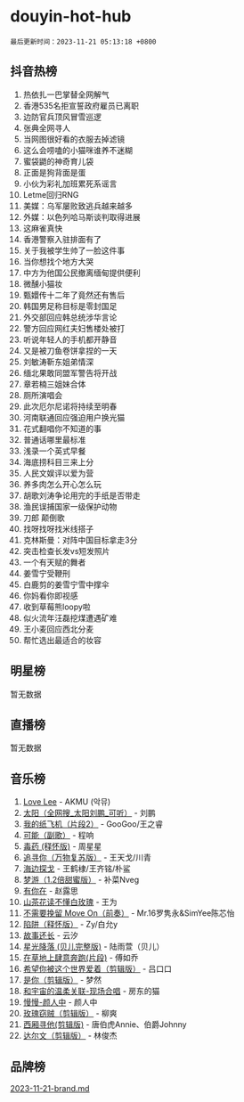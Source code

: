 # douyin-hot-hub

`最后更新时间：2023-11-21 05:13:18 +0800`

## 抖音热榜

1. 热依扎一巴掌替全网解气
1. 香港535名拒宣誓政府雇员已离职
1. 边防官兵顶风冒雪巡逻
1. 张典全网寻人
1. 当网图很好看的衣服去掉滤镜
1. 这么会唠嗑的小猫咪谁养不迷糊
1. 蜜袋鼯的神奇育儿袋
1. 正面是狗背面是蛋
1. 小伙为彩礼加班累死系谣言
1. Letme回归RNG
1. 美媒：乌军屡败致逃兵越来越多
1. 外媒：以色列哈马斯谈判取得进展
1. 这麻雀真快
1. 香港警察入驻排面有了
1. 关于我被学生帅了一脸这件事
1. 当你想找个地方大哭
1. 中方为他国公民撤离缅甸提供便利
1. 微醺小猫妆
1. 甄嬛传十二年了竟然还有售后
1. 韩国男足称目标是零封国足
1. 外交部回应韩总统涉华言论
1. 警方回应网红夫妇售楼处被打
1. 听说年轻人的手机都开静音
1. 又是被刀鱼卷饼拿捏的一天
1. 刘敏涛靳东姐弟情深
1. 缅北果敢同盟军警告将开战
1. 章若楠三姐妹合体
1. 厕所演唱会
1. 此次厄尔尼诺将持续至明春
1. 河南联通回应强迫用户换光猫
1. 花式翻唱你不知道的事
1. 普通话哪里最标准
1. 浅录一个英式早餐
1. 海底捞科目三来上分
1. 人民文娱评以爱为营
1. 养多肉怎么开心怎么玩
1. 胡歌刘涛争论用完的手纸是否带走
1. 渔民误捕国家一级保护动物
1. 刀郎 颠倒歌
1. 找呀找呀找米线搭子
1. 克林斯曼：对阵中国目标拿走3分
1. 突击检查长发vs短发照片
1. 一个有天赋的舞者
1. 姜雪宁受鞭刑
1. 白鹿剪的姜雪宁雪中撑伞
1. 你妈看你即视感
1. 收到草莓熊loopy啦
1. 似火流年汪磊挖煤遭遇矿难
1. 王小麦回应西北分麦
1. 帮忙选出最适合的妆容

## 明星榜

暂无数据

## 直播榜

暂无数据

## 音乐榜

1. [Love Lee](https://sf6-cdn-tos.douyinstatic.com/obj/tos-cn-ve-2774/o05GbkJGbCBTdDnMtB0fwOYgkeZp23vrWQDQBS) - AKMU (악뮤)
1. [太阳（全网搜_太阳刘鹏_可听）](https://sf3-cdn-tos.douyinstatic.com/obj/tos-cn-ve-2774/ogWbyIQnlBFImVbeDocRdCIYtBHlbJXgfZMvgz) - 刘鹏
1. [我的纸飞机（片段2）](https://sf3-cdn-tos.douyinstatic.com/obj/tos-cn-ve-2774/oM2ZrKcg2CD5AeRB2gkeXOFB1IxAGJdZPazYHf) - GooGoo/王之睿
1. [可能（副歌）](https://sf6-cdn-tos.douyinstatic.com/obj/tos-cn-ve-2774/cde1731888894259b333569393c2fb51) - 程响
1. [毒药 (释怀版)](https://sf6-cdn-tos.douyinstatic.com/obj/tos-cn-ve-2774/oYILMEAzspdZBIzy4frJNB8ZHPHWAhiwowd4Ad) - 周星星
1. [追寻你（万物复苏版）](https://sf6-cdn-tos.douyinstatic.com/obj/tos-cn-ve-2774/oYeAZJsbjIDit9APmBg8u6uDUQnHmoCf3gbo74) - 王天戈/川青
1. [海边探戈](https://sf3-cdn-tos.douyinstatic.com/obj/tos-cn-ve-2774/os9gE0VQCGqt6VQkZDyBBYvfSDY0QFe3vVmubn) - 王鹤棣/王齐铭/朴鲨
1. [梦游（1.2倍甜蜜版）](https://sf3-cdn-tos.douyinstatic.com/obj/tos-cn-ve-2774/o4gyAUm8hwufoEABmwVIiQtHsFuGzAEEWtNMzo) - 补菜Nveg
1. [有你在](https://sf3-cdn-tos.douyinstatic.com/obj/tos-cn-ve-2774/o8zImmNsI8B0yfAW5FKAB1oBhkMAlIrwsZEi1V) - 赵露思
1. [山茶花读不懂白玫瑰](https://sf6-cdn-tos.douyinstatic.com/obj/tos-cn-ve-2774/osfn8B7DktrRHEPJgPCfDbw7QDQEkwC16BxZg9) - 王为
1. [不需要挽留 Move On（前奏）](https://sf3-cdn-tos.douyinstatic.com/obj/tos-cn-ve-2774/ooCBhgCCkF4nExzQL9WZSUbitfA8IsDkgQIYhe) - Mr.16罗隽永&SimYee陈芯怡
1. [陷阱（释怀版）](https://sf6-cdn-tos.douyinstatic.com/obj/tos-cn-ve-2774/oE8C21LeZrzKLDFfQYgMzx4GAIHageG5IzayY7) - Zy/白允y
1. [故事还长](https://sf3-cdn-tos.douyinstatic.com/obj/tos-cn-ve-2774/30a26758c8594f0ab81ac675c33ee2c5) - 云汐
1. [星光降落 (贝儿完整版)](https://sf6-cdn-tos.douyinstatic.com/obj/tos-cn-ve-2774/okwB9hAwyAtsFFkFBzAX1hOOfQuIoMNs0W2Mwr) - 陆雨萱（贝儿）
1. [在草地上肆意奔跑(片段)](https://sf6-cdn-tos.douyinstatic.com/obj/tos-cn-ve-2774/8831d494742f45dabdfa8adb8b817259) - 傅如乔
1. [希望你被这个世界爱着（剪辑版）](https://sf3-cdn-tos.douyinstatic.com/obj/tos-cn-ve-2774/oo4H3BfEygN7l7bQaMBOZHCQ1eI4FqtED5skQ2) - 吕口口
1. [是你（剪辑版）](https://sf6-cdn-tos.douyinstatic.com/obj/tos-cn-ve-2774/46019dae783c4c969944217fe1cfafc4) - 梦然
1. [和宇宙的温柔关联-现场合唱](https://sf3-cdn-tos.douyinstatic.com/obj/tos-cn-ve-2774/o0hONGDYQBgk0e5bqDeQOonVmncA6tC2nBwZLT) - 房东的猫
1. [慢慢-颜人中](https://sf6-cdn-tos.douyinstatic.com/obj/tos-cn-ve-2774/ocjHNfBXdBxQNC8ZGAeoLMFTUgtBg8bkExunDC) - 颜人中
1. [玫瑰窃贼（剪辑版）](https://sf3-cdn-tos.douyinstatic.com/obj/tos-cn-ve-2774/oMqAsB3ixIhSWqAJOAwf3a0hU2zKJLBolQtFlI) - 柳爽
1. [西厢寻他(剪辑版)](https://sf3-cdn-tos.douyinstatic.com/obj/tos-cn-ve-2774/oUsAVfAQKlRNxEv5qxvIB8o5qmIWUcXbzJKJhw) - 唐伯虎Annie、伯爵Johnny
1. [达尔文（剪辑版）](https://sf3-cdn-tos.douyinstatic.com/obj/tos-cn-ve-2774/oQuPQQmEgnCeZsgKQ78VBZjNVtegzBGpoSbQPD) - 林俊杰

## 品牌榜

[2023-11-21-brand.md](2023-11-21-brand.md)

